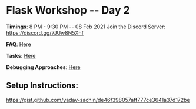 # Flask Workshop -- Day 2
**Timings**: 8 PM - 9:30 PM -- 08 Feb 2021
Join the Discord Server: https://discord.gg/7JUw8N5Xhf

**FAQ**: [Here](FAQ.md)

**Tasks**: [Here](tasks.md)

**Debugging Approaches**: [Here](Errors.md)

## Setup Instructions: 
https://gist.github.com/yadav-sachin/de46f398057aff777ce3641a37d172be
